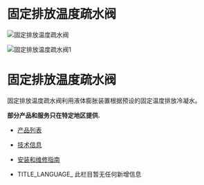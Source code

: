 

# 固定排放温度疏水阀

![固定排放温度疏水阀](/d/file/p/2dcc78ce052be03616dfa5d9ec426e41.jpg)

![固定排放温度疏水阀1](/d/file/p/2dcc78ce052be03616dfa5d9ec426e41.jpg)

# 固定排放温度疏水阀

固定排放温度疏水阀利用液体膨胀装置根据预设的固定温度排放冷凝水。

**部分产品和服务只在特定地区提供.**

-   [产品列表](javascript:navactive(1);)
-   [技术信息](javascript:navactive(2);)
-   [安装和维修指南](javascript:navactive(3);)

-   TITLE_LANGUAGE_
此栏目暂无任何新增信息
